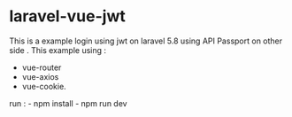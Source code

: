 # laravel-vue-jwt

This is a example  login using jwt on laravel 5.8  using API Passport on other side .
This example using : 
 - vue-router
- vue-axios
 - vue-cookie.

run : 
      - npm install 
     - npm run dev 
